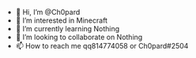 - 👋 Hi, I’m @Ch0pard
- 👀 I’m interested in Minecraft
- 🌱 I’m currently learning Nothing
- 💞️ I’m looking to collaborate on Nothing
- 📫 How to reach me qq814774058 or Ch0pard#2504

<!---
Ch0pard/Ch0pard is a ✨ special ✨ repository because its `README.md` (this file) appears on your GitHub profile.
You can click the Preview link to take a look at your changes.
--->
